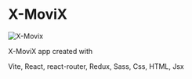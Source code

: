 # X-MoviX

![X-Movix](https://github.com/YassineRoummani2001/X-MoviX/assets/109988777/d1769792-def6-42d8-9717-edf2ad7e898d)

X-MoviX app created with 

Vite,
React,
react-router,
Redux,
Sass,
Css,
HTML,
Jsx
